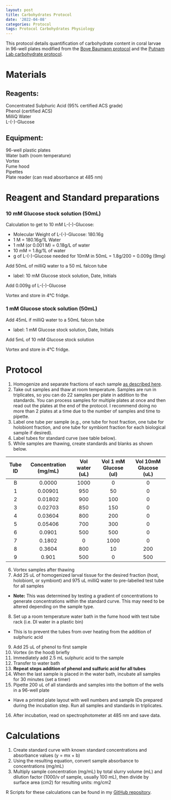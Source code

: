 ```yaml
---
layout: post
title: Carbohydrates Protocol
date: '2022-04-08'
categories: Protocol
tags: Protocol Carbohydrates Physiology
---
```


This protocol details quantification of carbohydrate content in coral larvae in 96-well plates modified from the [Bove Baumann protocol](https://www.protocols.io/view/coral-carbohydrate-assay-for-96-well-plates-j8nlk4ro1g5r/v1) and the [Putnam Lab carbohydrate protocol](https://kevinhwong1.github.io/KevinHWong_Notebook/20210713-Carbohydrate-Assay-Test/).  

# Materials  

## Reagents: 

Concentrated Sulphuric Acid (95% certified ACS grade)  
Phenol (certified ACS)  
MilliQ Water  
L-(-)-Glucose  

## Equipment:  

96-well plastic plates  
Water bath (room temperature)  
Vortex  
Fume hood  
Pipettes  
Plate reader (can read absorbance at 485 nm)  

# Reagent and Standard preparations  

### 10 mM Glucose stock solution (50mL)

Calculation to get to 10 mM L-(-)-Glucose:  

- Molecular Weight of L-(-)-Glucose: 180.16g  
- 1 M = 180.16g/1L Water  
- 1 mM (or 0.001 M) = 0.18g/L of water  
- 10 mM = 1.8g/1L of water  
- g of L-(-)-Glucose needed for 10mM in 50mL = 1.8g/200 = 0.009g (9mg)  

Add 50mL of milliQ water to a 50 mL falcon tube  
- label: 10 mM Glucose stock solution, Date, Initials  

Add 0.009g of L-(-)-Glucose  

Vortex and store in 4°C fridge.  

### 1 mM Glucose stock solution (50mL)

Add 45mL if milliQ water to a 50mL falcon tube  
- label: 1 mM Glucose stock solution, Date, Initials  

Add 5mL of 10 mM Glucose stock solution  

Vortex and store in 4°C fridge.  

# Protocol  

1. Homogenize and separate fractions of each sample [as described here]().  
2. Take out samples and thaw at room temperature. Samples are run in triplicates, so you can do 22 samples per plate in addition to the standards. You can process samples for multiple plates at once and then read out the plates at the end of the protocol. I recommend doing no more than 2 plates at a time due to the number of samples and time to pipette.  
3. Label one tube per sample (e.g., one tube for host fraction, one tube for holobiont fraction, and one tube for symbiont fraction for each biological sample if desired).  
4. Label tubes for standard curve (see table below).  
5. While samples are thawing, create standards and blanks as shown below.   

| Tube ID | Concentration (mg/mL) | Vol water (uL) | Vol 1 mM Glucose (ul) | Vol 10mM Glucose (uL) |
|:-------:|:---------------------:|:--------------:|:---------------------:|:---------------------:|
|    B    |         0.0000        |      1000      |           0           |           0           |
|    1    |        0.00901        |       950      |           50          |           0           |
|    2    |        0.01802        |       900      |          100          |           0           |
|    3    |        0.02703        |       850      |          150          |           0           |
|    4    |        0.03604        |       800      |          200          |           0           |
|    5    |        0.05406        |       700      |          300          |           0           |
|    6    |         0.0901        |       500      |          500          |           0           |
|    7    |         0.1802        |        0       |          1000         |           0           |
|    8    |         0.3604        |       800      |           10          |          200          |
|    9    |         0.901         |       500      |           0           |          500          |

6. Vortex samples after thawing
7. Add 25 uL of homogenized larval tissue for the desired fraction (host, holobiont, or symbiont) and 975 uL milliQ water to pre-labelled test tube for all samples
  * **Note:** This was determined by testing a gradient of concentrations to generate concentrations within the standard curve. This may need to be altered depending on the sample type.  
8. Set up a room temperature water bath in the fume hood with test tube rack (i.e. DI water in a plastic bin)
  * This is to prevent the tubes from over heating from the addition of sulphuric acid
9. Add 25 uL of phenol to first sample
10. Vortex (in the hood) briefly  
11. Immediately add 2.5 mL sulphuric acid to the sample
12. Transfer to water bath
13. **Repeat steps addition of phenol and sulfuric acid for all tubes**
14. When the last sample is placed in the water bath, incubate all samples for 30 minutes (set a timer)    
15. Pipette 200 uL of all standards and samples into the bottom of the wells in a 96-well plate
  * Have a printed plate layout with well numbers and sample IDs prepared during the incubation step. Run all samples and standards in triplicates.  
16. After incubation, read on spectrophotometer at 485 nm and save data.  

# Calculations  

1. Create standard curve with known standard concentrations and absorbance values (y = mx + b)  
2. Using the resulting equation, convert sample absorbance to concentrations (mg/mL)  
3. Multiply sample concentration (mg/mL) by total slurry volume (mL) and dilution factor (1000/v of sample, usually 100 mL), then divide by surface area (cm2) for resulting units: mg/cm2  

R Scripts for these calculations can be found in my [GitHub repository](https://github.com/AHuffmyer).    

